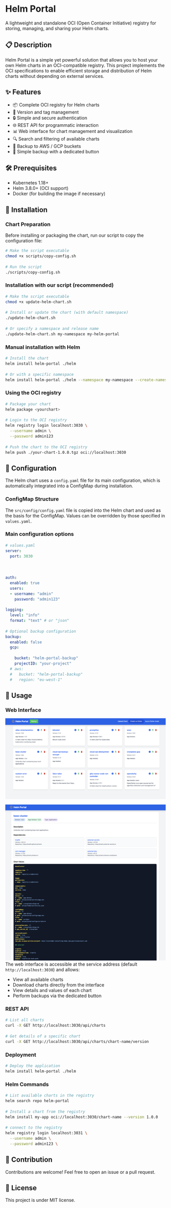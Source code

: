 # Helm Portal

A lightweight and standalone OCI (Open Container Initiative) registry for storing, managing, and sharing your Helm charts.

## 📋 Description

Helm Portal is a simple yet powerful solution that allows you to host your own Helm charts in an OCI-compatible registry. This project implements the OCI specifications to enable efficient storage and distribution of Helm charts without depending on external services.

## ✨ Features

- 📦 Complete OCI registry for Helm charts
- 🔄 Version and tag management
- 🔒 Simple and secure authentication
- 🌐 REST API for programmatic interaction
- 📊 Web interface for chart management and visualization
- 🔍 Search and filtering of available charts
- 💾 Backup to AWS / GCP buckets
- 🔄 Simple backup with a dedicated button

## 🛠️ Prerequisites

- Kubernetes 1.18+
- Helm 3.8.0+ (OCI support)
- Docker (for building the image if necessary)

## 🚀 Installation

### Chart Preparation

Before installing or packaging the chart, run our script to copy the configuration file:

```bash
# Make the script executable
chmod +x scripts/copy-config.sh

# Run the script
./scripts/copy-config.sh
```

### Installation with our script (recommended)

```bash
# Make the script executable
chmod +x update-helm-chart.sh

# Install or update the chart (with default namespace)
./update-helm-chart.sh

# Or specify a namespace and release name
./update-helm-chart.sh my-namespace my-helm-portal
```

### Manual installation with Helm

```bash
# Install the chart
helm install helm-portal ./helm

# Or with a specific namespace
helm install helm-portal ./helm --namespace my-namespace --create-namespace
```

### Using the OCI registry

```bash
# Package your chart
helm package <yourchart>

# Login to the OCI registry
helm registry login localhost:3030 \
  --username admin \
  --password admin123

# Push the chart to the OCI registry
helm push ./your-chart-1.0.0.tgz oci://localhost:3030
```

## 📝 Configuration

The Helm chart uses a `config.yaml` file for its main configuration, which is automatically integrated into a ConfigMap during installation.

### ConfigMap Structure

The `src/config/config.yaml` file is copied into the Helm chart and used as the basis for the ConfigMap. Values can be overridden by those specified in `values.yaml`.

### Main configuration options

```yaml
# values.yaml
server:
  port: 3030

 

auth:
  enabled: true
  users:
  - username: "admin"
    password: "admin123"

logging:
  level: "info"
  format: "text" # or "json"

# Optional backup configuration
backup:
  enabled: false
  gcp:

    bucket: "helm-portal-backup"
    projectID: "your-project"
  # aws:
  #   bucket: "helm-portal-backup"
  #   region: "eu-west-1"
```

## 🧩 Usage

### Web Interface

![alt text](assets/home.png)

![alt text](assets/detail.png)
The web interface is accessible at the service address (default `http://localhost:3030`) and allows:

- View all available charts
- Download charts directly from the interface
- View details and values of each chart
- Perform backups via the dedicated button

### REST API

```bash
# List all charts
curl -X GET http://localhost:3030/api/charts

# Get details of a specific chart
curl -X GET http://localhost:3030/api/charts/chart-name/version
```

### Deployment

```bash
# Deploy the application
helm install helm-portal ./helm
```

### Helm Commands

```bash
# List available charts in the registry
helm search repo helm-portal

# Install a chart from the registry
helm install my-app oci://localhost:3030/chart-name --version 1.0.0
 
# connect to the registry
helm registry login localhost:3031 \
  --username admin \
  --password admin123 \
```

## 🤝 Contribution

Contributions are welcome! Feel free to open an issue or a pull request.

## 📄 License

This project is under MIT license.